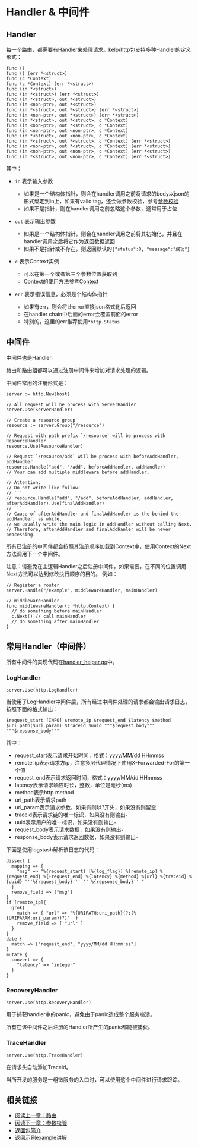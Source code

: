 Handler & 中间件
====

Handler
----
每一个路由，都需要有Handler来处理请求。kelp/http包支持多种Handler的定义形式：

```
func ()
func () (err *<struct>)
func (c *Context)
func (c *Context) (err *<struct>)
func (in *<struct>)
func (in *<struct>) (err *<struct>)
func (in *<struct>, out *<struct>)
func (in <non-ptr>, out *<struct>)
func (in *<struct>, out *<struct>) (err *<struct>)
func (in <non-ptr>, out *<struct>) (err *<struct>)
func (in *<struct>, out *<struct>, c *Context)
func (in <non-ptr>, out *<struct>, c *Context)
func (in <non-ptr>, out <non-ptr>, c *Context)
func (in *<struct>, out <non-ptr>, c *Context)
func (in *<struct>, out *<struct>, c *Context) (err *<struct>)
func (in <non-ptr>, out *<struct>, c *Context) (err *<struct>)
func (in <non-ptr>, out <non-ptr>, c *Context) (err *<struct>)
func (in *<struct>, out <non-ptr>, c *Context) (err *<struct>)
```

其中：

- `in` 表示输入参数
  - 如果是一个结构体指针，则会在handler调用之前将请求的body以json的形式绑定到in上，如果有valid tag，还会做参数校验，参考[参数校验](/http/doc/validator.md)
  - 如果不是指针，则在handler调用之前忽略这个参数，通常用于占位

- `out` 表示输出参数
  - 如果是一个结构体指针，则会在handler调用之前将其初始化，并且在handler调用之后将它作为返回数据返回
  - 如果不是指针或不存在，则返回默认的`{"status":0, "message":"成功"}`

- `c` 表示Context实例
  - 可以在第一个或者第三个参数位置获取到
  - Context的使用方法参考[Context](/http/doc/context.md)

- `err` 表示错误信息，必须是个结构体指针
  - 如果有err，则会将此error直接json格式化后返回
  - 在handler chain中后面的error会覆盖前面的error
  - 特别的，这里的err推荐使用`*http.Status`


中间件
----
中间件也是Handler。

路由和路由组都可以通过注册中间件来增加对请求处理的逻辑。

中间件常用的注册形式是：

```
server := http.New(host)

// All request will be process with ServerHandler
server.Use(ServerHandler)

// Create a resource group
resource := server.Group("/resource")

// Request with path prefix `/resource` will be process with ResourceHandler
resource.Use(ResourceHandler)

// Request `/resource/add` will be process with beforeAddHandler, addHandler
resource.Handle("add", "/add", beforeAddHandler, addHandler)
// Your can add multiple middleware before addHandler.

// Attention:
// Do not write like follow:
// ```
// resource.Handle("add", "/add", beforeAddHandler, addHandler, afterAddHandler).Use(finalAddHandler)
// ```
// Cause of afterAddHandler and finalAddHandler is the behind the addHandler, as while,
// we usually write the main logic in addHandler without calling Next.
// Therefore, afterAddHandler and finalAddHanler will be never processing.
```

所有已注册的中间件都会按照其注册顺序加载到Context中，使用Context的Next方法调用下一个中间件。

注意：请避免在主逻辑Handler之后注册中间件，如果需要，在不同的位置调用Next方法可以达到修改执行顺序的目的。
例如：
```
// Register a router
server.Handle("/example", middlewareHandler, mainHandler)

// middlewareHandler
func middlewareHandler(c *http.Context) {
  // do something before mainHandler
  c.Next() // call mainHandler
  // do something after mainHandler
}
```

常用Handler（中间件）
----

所有中间件的实现代码在[handler_helper.go](handler_helper.go)中。

### LogHandler

```
server.Use(http.LogHandler)
```

当使用了LogHandler中间件后，所有经过中间件处理的请求都会输出请求日志，按照下面的格式输出：

`$request_start [INFO] $remote_ip $request_end $latency $method $uri_path($uri_param) $traceid $uuid """$request_body""" """$repsonse_body"""`

其中：

- request_start表示请求开始时间，格式：yyyy/MM/dd HHmmss
- remote_ip表示请求方ip，注意多层代理情况下使用X-Forwarded-For的第一个值
- request_end表示请求返回时间，格式：yyyy/MM/dd HHmmss
- latency表示请求响应时长，整数，单位是毫秒(ms)
- method表示http method
- uri_path表示请求path
- uri_param表示请求参数，如果有则以?开头，如果没有则留空
- traceid表示请求链的唯一标识，如果没有则输出`-`
- uuid表示用户的唯一标识，如果没有则输出`-`
- request_body表示请求数据，如果没有则输出`-`
- response_body表示请求返回数据，如果没有则输出`-`

下面是使用logstash解析该日志的代码：

```
dissect {
  mapping => {
    "msg" => "%{request_start} [%{log_flag}] %{remote_ip} %{request_end} %{+request_end} %{latency} %{method} %{url} %{traceid} %{uuid} '''%{request_body}''' '''%{repsonse_body}'''"
  }
  remove_field => ["msg"]
}
if [remote_ip]{
  grok{
    match => { "url" => "%{URIPATH:uri_path}(?:(%{URIPARAM:uri_param})?)"  }
    remove_field => [ "url" ]
  }
}
date {
  match => ["request_end", "yyyy/MM/dd HH:mm:ss"]
}
mutate {
  convert => {
    "latency" => "integer"
  }
}

```

### RecoveryHandler

```
server.Use(http.RecoveryHandler)
```

用于捕获handler中的panic，避免由于panic造成整个服务崩溃。

所有在该中间件之后注册的Handler所产生的panic都能被捕获。

### TraceHandler

```
server.Use(http.TraceHandler)
```

在请求头自动添加Traceid。

当所开发的服务是一组微服务的入口时，可以使用这个中间件进行请求跟踪。

相关链接
----

- [阅读上一章：路由](/http/doc/validator.md)
- [阅读下一章：参数校验](/http/doc/validator.md)
- [返回包简介](/http/README.md)
- [返回示例example讲解](/http/example/README.md)
